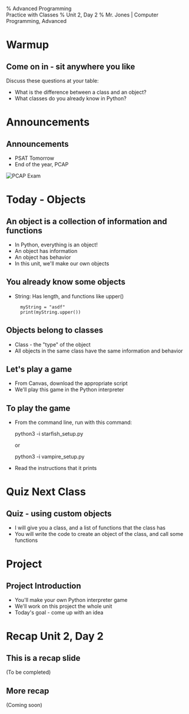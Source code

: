 % Advanced Programming </br>
    Practice with Classes
% Unit 2, Day 2
% Mr. Jones | Computer Programming, Advanced


# Warmup

## Come on in - sit anywhere you like
Discuss these questions at your table:

- What is the difference between a class and an object?
- What classes do you already know in Python?

# Announcements


## Announcements
- PSAT Tomorrow
- End of the year, PCAP

![PCAP Exam](../../images/pcap.png)


# Today - Objects

## An object is a collection of information and functions
* In Python, everything is an object!
* An object has information
* An object has behavior
* In this unit, we'll make our own objects

## You already know some objects
* String: Has length, and functions like upper()

        myString = "asdf"
        print(myString.upper())

## Objects belong to classes
* Class - the "type" of the object
* All objects in the same class have the same information and behavior

## Let's play a game
- From Canvas, download the appropriate script
- We'll play this game in the Python interpreter

## To play the game
- From the command line, run with this command:

    python3 -i starfish_setup.py

    or

    python3 -i vampire_setup.py

- Read the instructions that it prints


# Quiz Next Class

## Quiz - using custom objects
- I will give you a class, and a list of functions that the class has
- You will write the code to create an object of the class, and call some functions

# Project

## Project Introduction
- You'll make your own Python interpreter game
- We'll work on this project the whole unit
- Today's goal - come up with an idea











# Recap Unit 2, Day 2

## This is a recap slide
(To be completed)

## More recap
(Coming soon)
